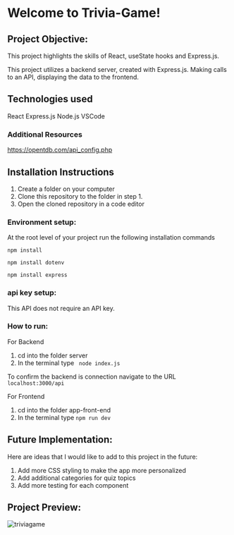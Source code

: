 # Welcome to Trivia-Game! 

## Project Objective:

This project highlights the skills of React, useState hooks and Express.js.

This project utilizes a backend server, created with Express.js. Making calls to an API, displaying the data to the frontend.

## Technologies used


React 
Express.js
Node.js
VSCode 

### Additional Resources

https://opentdb.com/api_config.php


## Installation Instructions

1. Create a folder on your computer
2. Clone this repository to the folder in step 1. 
3. Open the cloned repository in a code editor 


### Environment setup: 

At the root level of your project run the following installation commands 

`````````
npm install
`````````
`````````
npm install dotenv
`````````
`````````
npm install express
`````````


### api key setup:

This API does not require an API key. 


### How to run:
For Backend
1. cd into the folder server  
2. In the terminal type ````````` node index.js`````````

To confirm the backend is connection navigate to the URL `````````localhost:3000/api`````````

For Frontend
1. cd into the folder app-front-end
2. In the terminal type ````````` npm run dev `````````


## Future Implementation: 

Here are ideas that I would like to add to this project in the future: 
1. Add more CSS styling to make the app more personalized
2. Add additional categories for quiz topics 
3. Add more testing for each component 



## Project Preview: 

![triviagame](https://github.com/user-attachments/assets/879d9d20-edd1-4946-95de-d3770907c0df)



